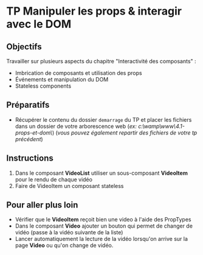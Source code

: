 # TP Manipuler les props & interagir avec le DOM

## Objectifs
Travailler sur plusieurs aspects du chapitre "Interactivité des composants" :
- Imbrication de composants et utilisation des props
- Événements et manipulation du DOM
- Stateless components

## Préparatifs
- Récupérer le contenu du dossier `demarrage` du TP et placer les fichiers dans un dossier de votre arborescence web (*ex: c:\wamp\www\4.1-props-et-dom\\*) (*vous pouvez également repartir des fichiers de votre tp précédent*)

## Instructions
1. Dans le composant **VideoList** utiliser un sous-composant **VideoItem** pour le rendu de chaque vidéo
2. Faire de VideoItem un composant stateless

## Pour aller plus loin
- Vérifier que le **VideoItem** reçoit bien une video à l'aide des PropTypes
- Dans le composant **Video** ajouter un bouton qui permet de changer de vidéo (passe à la vidéo suivante de la liste)
- Lancer automatiquement la lecture de la vidéo lorsqu'on arrive sur la page **Video** ou qu'on change de vidéo.

